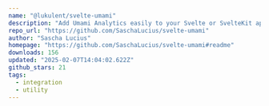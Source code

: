```yaml
---
name: "@lukulent/svelte-umami"
description: "Add Umami Analytics easily to your Svelte or SvelteKit app and track analytics and custom events."
repo_url: "https://github.com/SaschaLucius/svelte-umami"
author: "Sascha Lucius"
homepage: "https://github.com/SaschaLucius/svelte-umami#readme"
downloads: 156
updated: "2025-02-07T14:04:02.622Z"
github_stars: 21
tags: 
  - integration
  - utility
---
```

